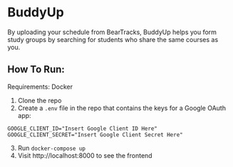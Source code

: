 # BuddyUp

By uploading your schedule from BearTracks, BuddyUp helps you form study groups by searching for students who share the same courses as you.

## How To Run:

Requirements: Docker

1. Clone the repo
2. Create a `.env` file in the repo that contains the keys for a Google OAuth app:

```
GOOGLE_CLIENT_ID="Insert Google Client ID Here"
GOOGLE_CLIENT_SECRET="Insert Google Client Secret Here"

```

3. Run `docker-compose up`
4. Visit http://localhost:8000 to see the frontend
